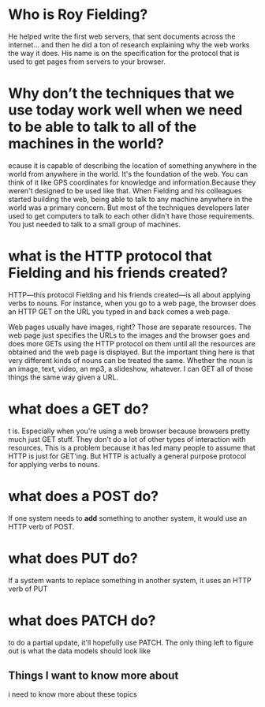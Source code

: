  # Who is Roy Fielding?
He helped write the first web servers, that sent documents across the internet… and then he did a ton of research explaining why the web works the way it does. His name is on the specification for the protocol that is used to get pages from servers to your browser.
# Why don’t the techniques that we use today work well when we need to be able to talk to all of the machines in the world?
ecause it is capable of describing the location of something anywhere in the world from anywhere in the world. It's the foundation of the web. You can think of it like GPS coordinates for knowledge and information.Because they weren't designed to be used like that. When Fielding and his colleagues started building the web, being able to talk to any machine anywhere in the world was a primary concern. But most of the techniques developers later used to get computers to talk to each other didn't have those requirements. You just needed to talk to a small group of machines.
# what is the HTTP protocol that Fielding and his friends created?
HTTP—this protocol Fielding and his friends created—is all about applying verbs to nouns. For instance, when you go to a web page, the browser does an HTTP GET on the URL you typed in and back comes a web page.

Web pages usually have images, right? Those are separate resources. The web page just specifies the URLs to the images and the browser goes and does more GETs using the HTTP protocol on them until all the resources are obtained and the web page is displayed. But the important thing here is that very different kinds of nouns can be treated the same. Whether the noun is an image, text, video, an mp3, a slideshow, whatever. I can GET all of those things the same way given a URL.
# what does a GET do?
t is. Especially when you're using a web browser because browsers pretty much just GET stuff. They don't do a lot of other types of interaction with resources. This is a problem because it has led many people to assume that HTTP is just for GET'ing. But HTTP is actually a general purpose protocol for applying verbs to nouns.
# what does a POST do?
If one system needs to **add** something to another system, it would use an HTTP verb of POST.
# what does PUT do?
If a system wants to replace something in another system, it uses an HTTP verb of PUT
# what does PATCH do?
to do a partial update, it'll hopefully use PATCH. The only thing left to figure out is what the data models should look like

## Things I want to know more about
i need to know more about these topics
